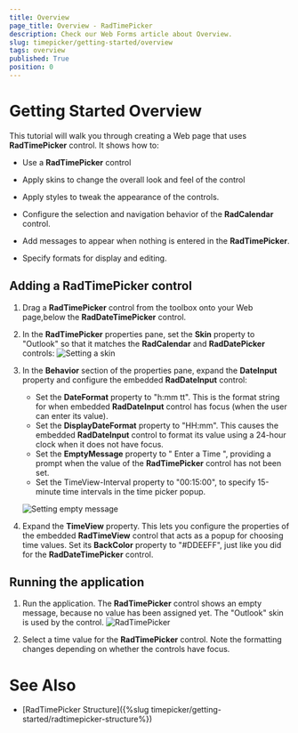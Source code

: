 ```yaml
---
title: Overview
page_title: Overview - RadTimePicker
description: Check our Web Forms article about Overview.
slug: timepicker/getting-started/overview
tags: overview
published: True
position: 0
---
```


# Getting Started Overview



This tutorial will walk you through creating a Web page that uses **RadTimePicker** control. It shows how to:

* Use a **RadTimePicker** control

* Apply skins to change the overall look and feel of the control

* Apply styles to tweak the appearance of the controls.

* Configure the selection and navigation behavior of the **RadCalendar** control.

* Add messages to appear when nothing is entered in the **RadTimePicker**.

* Specify formats for display and editing.

## Adding a RadTimePicker control

1. Drag a **RadTimePicker** control from the toolbox onto your Web page,below the **RadDateTimePicker** control.

2. In the **RadTimePicker** properties pane, set the **Skin** property to "Outlook" so that it matches the **RadCalendar** and **RadDatePicker** controls:
![Setting a skin](images/GettingStarted_AddingRadTimePicker.png)

3. In the **Behavior** section of the properties pane, expand the **DateInput** property and configure the embedded **RadDateInput** control:
    * Set the **DateFormat** property to "h:mm tt". This is the format string for when embedded **RadDateInput** control has focus (when the user can enter its value).
    * Set the **DisplayDateFormat** property to "HH:mm". This causes the embedded **RadDateInput** control to format its value using a 24-hour clock when it does not have focus.
    * Set the **EmptyMessage** property to " Enter a Time ", providing a prompt when the value of the **RadTimePicker** control has not been set.
    * Set the TimeView-Interval property to "00:15:00", to specify 15-minute time intervals in the time picker popup.
    
    ![Setting empty message](images/GettingStarted_AddingRadTimePicker_DateInputProperties.png)

4. Expand the **TimeView** property. This lets you configure the properties of the embedded **RadTimeView** control that acts as a popup for choosing time values. Set its **BackColor** property to "#DDEEFF", just like you did for the **RadDateTimePicker** control.

## Running the application

1. Run the application. The **RadTimePicker** control shows an empty message, because no value has been assigned yet. The "Outlook" skin is used by the control.
![RadTimePicker](images/GettingStarted_RunningTheApplication003.png)

2. Select a time value for the **RadTimePicker** control. Note the formatting changes depending on whether the controls have focus.

# See Also

 * [RadTimePicker Structure]({%slug timepicker/getting-started/radtimepicker-structure%})


